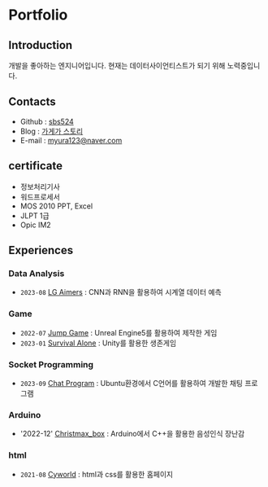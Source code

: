 # Portfolio

## Introduction
개발을 좋아하는 엔지니어입니다. 현재는 데이터사이언티스트가 되기 위해 노력중입니다.

## Contacts
- Github : [sbs524](https://github.com/sbs524)
- Blog : [가게가 스토리](https://gagega.tistory.com)
- E-mail : myura123@naver.com

## certificate
- 정보처리기사
- 워드프로세서
- MOS 2010 PPT, Excel
- JLPT 1급
- Opic IM2
## Experiences

### Data Analysis
- `2023-08` [LG Aimers](https://github.com/sbs524/LGAimers) : CNN과 RNN을 활용하여 시계열 데이터 예측

### Game
- `2022-07` [Jump Game](https://www.youtube.com/watch?v=A3T1QaHFnVU) : Unreal Engine5를 활용하여 제작한 게임
- `2023-01` [Survival Alone](https://github.com/sbs524/Alone-Unity-) : Unity를 활용한 생존게임

### Socket Programming
- `2023-09` [Chat Program](https://github.com/sbs524/Socket_Programming_with_Ubuntu) : Ubuntu환경에서 C언어를 활용하여 개발한 채팅 프로그램

### Arduino
- '2022-12' [Christmax_box](https://github.com/sbs524/Aduino_Christmas_box) : Arduino에서 C++을 활용한 음성인식 장난감

### html
- `2021-08` [Cyworld](https://github.com/sbs524/mini-homepage) : html과 css를 활용한 홈페이지
  
